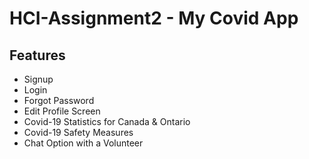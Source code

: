 # HCI-Assignment2 - My Covid App

<h2>Features</h2> 

- Signup 
- Login
- Forgot Password
- Edit Profile Screen
- Covid-19 Statistics for Canada & Ontario
- Covid-19 Safety Measures 
- Chat Option with a Volunteer

